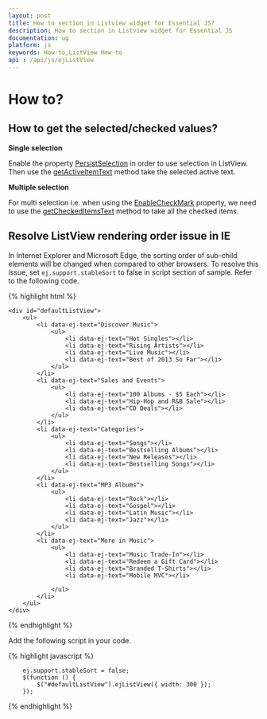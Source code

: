 ```yaml
---
layout: post
title: How to section in Listview widget for Essential JS? 
description: How to section in Listview widget for Essential JS
documentation: ug
platform: js
keywords: How-to,ListView How-to
api : /api/js/ejListView
---
```


# How to?

## How to get the selected/checked values?

**Single selection**


Enable the property [PersistSelection](https://help.syncfusion.com/api/js/ejlistview#members:persistselection) in order to use selection in ListView. Then use the [getActiveItemText](https://help.syncfusion.com/api/js/ejlistview#methods:getactiveitemtext) method take the selected active text.

**Multiple selection**

For multi selection i.e. when using the [EnableCheckMark](https://help.syncfusion.com/api/js/ejlistview#members:enablecheckmark) property, we need to use the [getCheckedItemsText](https://help.syncfusion.com/api/js/ejlistview#methods:getcheckeditemstext) method to take all the checked items.

## Resolve ListView rendering order issue in IE
 
In Internet Explorer and Microsoft Edge, the sorting order of sub-child elements will be changed when compared to other browsers. To resolve this issue, set `ej.support.stableSort` to false in script section of sample. Refer to the following code.
 
{% highlight html %}

    <div id="defaultListView">
        <ul>
            <li data-ej-text="Discover Music">
                <ul>
                    <li data-ej-text="Hot Singles"></li>
                    <li data-ej-text="Rising Artists"></li>
                    <li data-ej-text="Live Music"></li>
                    <li data-ej-text="Best of 2013 So Far"></li>
                </ul>
            </li>
            <li data-ej-text="Sales and Events">
                <ul>
                    <li data-ej-text="100 Albums - $5 Each"></li>
                    <li data-ej-text="Hip-Hop and R&B Sale"></li>
                    <li data-ej-text="CD Deals"></li>
                </ul>
            </li>
            <li data-ej-text="Categories">
                <ul>
                    <li data-ej-text="Songs"></li>
                    <li data-ej-text="Bestselling Albums"></li>
                    <li data-ej-text="New Releases"></li>
                    <li data-ej-text="Bestselling Songs"></li>
                </ul>
            </li>
            <li data-ej-text="MP3 Albums">
                <ul>
                    <li data-ej-text="Rock"></li>
                    <li data-ej-text="Gospel"></li>
                    <li data-ej-text="Latin Music"></li>
                    <li data-ej-text="Jazz"></li>
                </ul>
            </li>
            <li data-ej-text="More in Music">
                <ul>
                    <li data-ej-text="Music Trade-In"></li>
                    <li data-ej-text="Redeem a Gift Card"></li>
                    <li data-ej-text="Branded T-Shirts"></li>
                    <li data-ej-text="Mobile MVC"></li>

                </ul>
            </li>
        </ul>
    </div>
    
{% endhighlight %}

Add the following script in your code.
    
{% highlight javascript %}

        ej.support.stableSort = false;
        $(function () {
            $("#defaultListView").ejListView({ width: 300 });
        });

{% endhighlight %}



